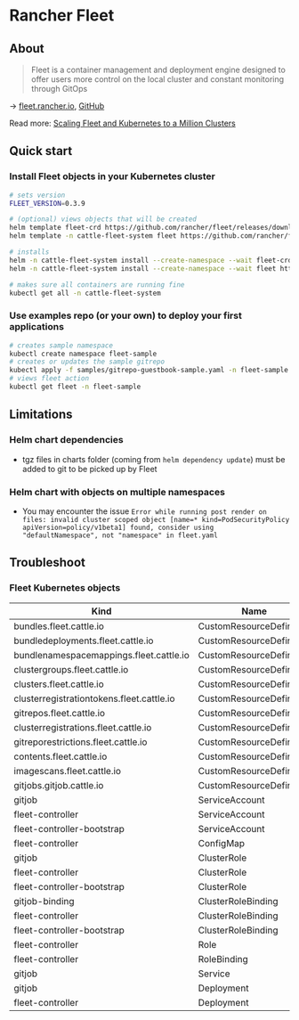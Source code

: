 # Rancher Fleet

## About

> Fleet is a container management and deployment engine designed to offer users more control on the local cluster and constant monitoring through GitOps

→ [fleet.rancher.io](https://fleet.rancher.io/), [GitHub](https://github.com/rancher/fleet)

Read more: [Scaling Fleet and Kubernetes to a Million Clusters](https://www.suse.com/c/rancher_blog/scaling-fleet-and-kubernetes-to-a-million-clusters/)

## Quick start

### Install Fleet objects in your Kubernetes cluster

```bash
# sets version
FLEET_VERSION=0.3.9

# (optional) views objects that will be created
helm template fleet-crd https://github.com/rancher/fleet/releases/download/v${FLEET_VERSION}/fleet-crd-${FLEET_VERSION}.tgz > temp/fleet-crd.yaml
helm template -n cattle-fleet-system fleet https://github.com/rancher/fleet/releases/download/v${FLEET_VERSION}/fleet-${FLEET_VERSION}.tgz > temp/fleet.yaml

# installs
helm -n cattle-fleet-system install --create-namespace --wait fleet-crd https://github.com/rancher/fleet/releases/download/v${FLEET_VERSION}/fleet-crd-${FLEET_VERSION}.tgz
helm -n cattle-fleet-system install --create-namespace --wait fleet https://github.com/rancher/fleet/releases/download/v${FLEET_VERSION}/fleet-${FLEET_VERSION}.tgz

# makes sure all containers are running fine
kubectl get all -n cattle-fleet-system
```

### Use examples repo (or your own) to deploy your first applications

```bash
# creates sample namespace
kubectl create namespace fleet-sample
# creates or updates the sample gitrepo
kubectl apply -f samples/gitrepo-guestbook-sample.yaml -n fleet-sample
# views fleet action
kubectl get fleet -n fleet-sample
```

## Limitations

### Helm chart dependencies

* tgz files in charts folder (coming from `helm dependency update`) must be added to git to be picked up by Fleet

### Helm chart with objects on multiple namespaces

* You may encounter the issue `Error while running post render on files: invalid cluster scoped object [name=* kind=PodSecurityPolicy apiVersion=policy/v1beta1] found, consider using "defaultNamespace", not "namespace" in fleet.yaml`

## Troubleshoot

### Fleet Kubernetes objects

Kind                                      | Name
------------------------------------------|-------------------------
bundles.fleet.cattle.io                   | CustomResourceDefinition
bundledeployments.fleet.cattle.io         | CustomResourceDefinition
bundlenamespacemappings.fleet.cattle.io   | CustomResourceDefinition
clustergroups.fleet.cattle.io             | CustomResourceDefinition
clusters.fleet.cattle.io                  | CustomResourceDefinition
clusterregistrationtokens.fleet.cattle.io | CustomResourceDefinition
gitrepos.fleet.cattle.io                  | CustomResourceDefinition
clusterregistrations.fleet.cattle.io      | CustomResourceDefinition
gitreporestrictions.fleet.cattle.io       | CustomResourceDefinition
contents.fleet.cattle.io                  | CustomResourceDefinition
imagescans.fleet.cattle.io                | CustomResourceDefinition
gitjobs.gitjob.cattle.io                  | CustomResourceDefinition
gitjob                                    | ServiceAccount
fleet-controller                          | ServiceAccount
fleet-controller-bootstrap                | ServiceAccount
fleet-controller                          | ConfigMap
gitjob                                    | ClusterRole
fleet-controller                          | ClusterRole
fleet-controller-bootstrap                | ClusterRole
gitjob-binding                            | ClusterRoleBinding
fleet-controller                          | ClusterRoleBinding
fleet-controller-bootstrap                | ClusterRoleBinding
fleet-controller                          | Role
fleet-controller                          | RoleBinding
gitjob                                    | Service
gitjob                                    | Deployment
fleet-controller                          | Deployment
